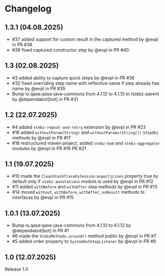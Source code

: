 # Changelog

## 1.3.1 (04.08.2025)

* #37 added support for custom result in the captured method by @evpl in PR #38
* #39 fixed captured constructor step by @evpl in PR #40

## 1.3 (02.08.2025)

* #3 added ability to capture quick steps by @evpl in PR #36
* #32 fixed overriding step name with reflective name if step already has name by @evpl in PR #35
* Bump io.qase:qase-java-commons from 4.1.12 to 4.1.13 in /stebz-parent by @dependabot[bot] in PR #31

## 1.2 (22.07.2025)

* #4 added `stebz-repeat-and-retry` extension by @evpl in PR #23
* #16 added `withoutParam(String)` and `withoutParams(String[])` `StepObj` methods by @evpl in PR #17
* #18 restructured maven project, added `stebz-bom` and `stebz-aggregator` modules by @evpl in PR #19 PR #21

## 1.1 (19.07.2025)

* #10 made the `CleanStackTraceExtension` `aspectjLines` property true by default only if `stebz-annotations` module is
  used by @evpl in PR #12
* #11 added `withBefore` and `withAfter` step methods by @evpl in PR #13
* #14 moved `without`, `withBefore`, `withAfter`, `noResult` methods to interfaces by @evpl in PR #15

## 1.0.1 (13.07.2025)

* Bump io.qase:qase-java-commons from 4.1.10 to 4.1.12 by @dependabot[bot] in PR #1
* #6 made the `StebzMethods.around()` method public by @evpl in PR #7
* #5 added order property to `SystemOutStepListener` by @evpl in PR #8

## 1.0 (12.07.2025)

Release 1.0

